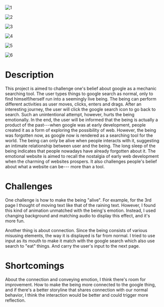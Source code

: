 ![1](/images/1.png)

![2](/images/2.png)

![3](/images/3.png)

![4](/images/4.png)

![5](/images/5.png)

![6](/images/6.png)


# Description
This project is aimed to challenge one's belief about google as a mechanic searching tool. The user types things to google search as normal, only to find himself/herself run into a seemingly live being. The being can perform different activities as user moves, clicks, enters and drags. After an interesting journey, the user will click the google search icon to go back to search. Such an unintentional attempt, however, hurts the being emotionally. In the end, the user will be informed that the being is actually a product of the past---when google was at early development, people created it as a form of exploring the possibility of web. However, the being was forgotten now, as google now is rendered as a searching tool for the world. The being can only be alive when people interacts with it, suggesting an intimate relationship between user and the being. The long sleep of the being indicates that people nowadays have already forgotten about it. The emotional website is aimed to recall the nostalgia of early web development when the charming of websites prospers. It also challenges people's belief about what a website can be--- more than a tool.

# Challenges
One challenge is how to make the being "alive". For example, for the 3rd page I thought of moving text like that of the raining text. However, I found this kind of animation unmatched with the being's emotion. Instead, I used changing background and matching audio to display this effect, and it's more fun.

Another thing is about connection. Since the being consists of various misusing elements, the way it is displayed is far from normal. I tried to use input as its mouth to make it match with the google search which also use search to "eat" things. And carry the user's input to the next page.

# Shortcomings
About the connection and conveying emotion, I think there's room for improvement. How to make the being more connected to the google thing, and if there's a better storyline that shares connection with our normal behavior, I think the interaction would be better and could trigger more reflection.
